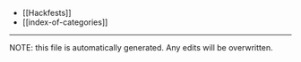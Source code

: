* [[Hackfests]]
* [[index-of-categories]]


*****
NOTE: this file is automatically generated. Any edits will be overwritten.
